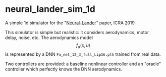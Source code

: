 # neural_lander_sim_1d
A simple 1d simulator for the "[Neural-Lander](https://arxiv.org/abs/1811.08027)" paper, ICRA 2019

This simulator is simple but realistic: it considers aerodynamics, motor delay, noise, etc. The aerodynamics model $$f_a(x,u)$$ is represented by a DNN `Fa_net_12_3_full_Lip16.pth` trained from real data.

Two controllers are provided: a baseline nonlinear controller and an "oracle" controller which perfectly knows the DNN aerodynamics.
